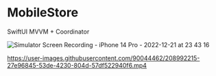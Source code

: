 # MobileStore
SwiftUI MVVM + Coordinator


![Simulator Screen Recording - iPhone 14 Pro - 2022-12-21 at 23 43 16](https://user-images.githubusercontent.com/90044462/208990158-e9d2de08-41a1-4410-9079-c7a7cb190a07.gif)





https://user-images.githubusercontent.com/90044462/208992215-27e96845-53de-4230-804d-57df522940f6.mp4

